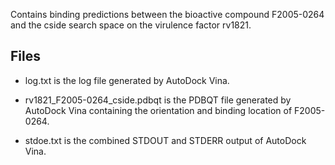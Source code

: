 Contains binding predictions between the bioactive compound F2005-0264 and the cside search space on the virulence factor rv1821.

## Files

- log.txt is the log file generated by AutoDock Vina.

- rv1821_F2005-0264_cside.pdbqt is the PDBQT file generated by AutoDock Vina containing the orientation and binding location of F2005-0264.

- stdoe.txt is the combined STDOUT and STDERR output of AutoDock Vina.

